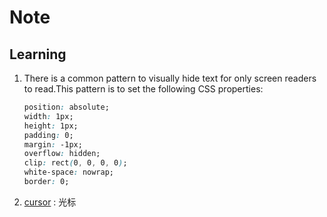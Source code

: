 # Note

## Learning

1. There is a common pattern to visually hide text for only screen readers to read.This pattern is to set the following CSS properties:

   ```css
   position: absolute;
   width: 1px;
   height: 1px;
   padding: 0;
   margin: -1px;
   overflow: hidden;
   clip: rect(0, 0, 0, 0);
   white-space: nowrap;
   border: 0;
   ```

2. [cursor](https://developer.mozilla.org/zh-CN/docs/Web/CSS/cursor) : 光标
